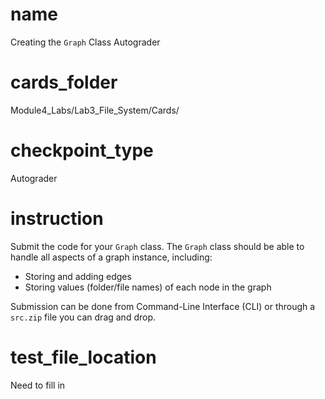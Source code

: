 # name 

Creating the `Graph` Class Autograder

# cards_folder 

Module4_Labs/Lab3_File_System/Cards/

# checkpoint_type 

Autograder 

# instruction 

Submit the code for your `Graph` class. The `Graph` class should be able to handle all aspects of a graph instance, including:

* Storing and adding edges
* Storing values (folder/file names) of each node in the graph

Submission can be done from Command-Line Interface (CLI) or through a `src.zip` file you can drag and drop.

# test_file_location

Need to fill in
